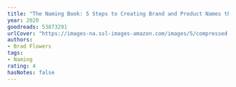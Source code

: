 ```yaml
---
title: "The Naming Book: 5 Steps to Creating Brand and Product Names that Sell"
year: 2020
goodreads: 53873291
urlCover: "https://images-na.ssl-images-amazon.com/images/S/compressed.photo.goodreads.com/books/1591491741i/53873291.jpg"
authors:
- Brad Flowers
tags:
- Naming
rating: 4
hasNotes: false
---
```

